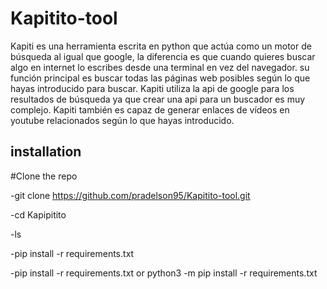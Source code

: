 # Kapitito-tool

Kapiti es una herramienta escrita en python que actúa como un motor de búsqueda al igual que google, la diferencia es que cuando quieres buscar algo en internet  lo escribes desde una terminal en vez del navegador. su función principal es buscar todas las páginas web posibles según lo que hayas introducido para buscar. Kapiti utiliza la api de google para los resultados de búsqueda ya que crear una api para un buscador es muy complejo. Kapiti también es capaz de generar enlaces de vídeos en youtube relacionados según lo que hayas introducido.

## installation
#Clone the repo

-git clone https://github.com/pradelson95/Kapitito-tool.git

-cd Kapipitito

-ls

-pip install -r requirements.txt

-pip install -r requirements.txt or python3 -m pip install -r requirements.txt

